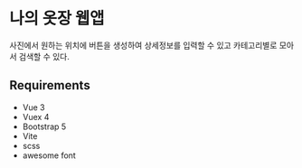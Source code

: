 # 나의 옷장 웹앱

사진에서 원하는 위치에 버튼을 생성하여 상세정보를 입력할 수 있고 카테고리별로 모아서 검색할 수 있다.

## Requirements

- Vue 3
- Vuex 4
- Bootstrap 5
- Vite
- scss
- awesome font
